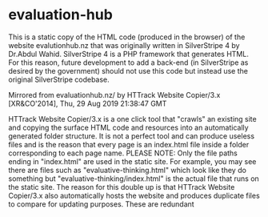 # evaluation-hub
This is a static copy of the HTML code (produced in the browser) of the website evalutionhub.nz that was originally written in SilverStripe 4 by Dr.Abdul Wahid. SilverStripe 4 is a PHP framework that generates HTML. For this reason, future development to add a back-end (in SilverStripe as desired by the government) should not use this code but instead use the original SilverStripe codebase.   

Mirrored from evaluationhub.nz/ by HTTrack Website Copier/3.x [XR&CO'2014], Thu, 29 Aug 2019 21:38:47 GMT 

HTTrack Website Copier/3.x is a one click tool that "crawls" an existing site and copying the surface HTML code and resources into an automatically generated folder structure. It is not a perfect tool and can produce useless files and is the reason that every page is an index.html file inside a folder corresponding to each page name. PLEASE NOTE: Only the file paths ending in "index.html" are used in the static site. For example, you may see there are files such as "evaluative-thinking.html" which look like they do something but "evaluative-thinking/index.html" is the actual file that runs on the static site. The reason for this double up is that HTTrack Website Copier/3.x also automatically hosts the website and produces duplicate files to compare for updating purposes. These are redundant 


